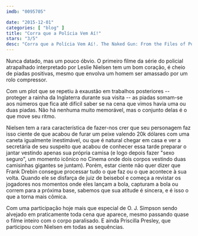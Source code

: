 ```yaml
---
imdb: "0095705"

date: "2015-12-01"
categories: [ "blog" ]
title: "Corra que a Polícia Vem Aí!"
stars: "3/5"
desc: "Corra que a Polícia Vem Aí!. The Naked Gun: From the Files of Police Squad! (USA, 1988). Dirigido por David Zucker. Escrito por Jerry Zucker, Jim Abrahams, David Zucker, Pat Proft, Jim Abrahams, David Zucker, Jerry Zucker. Com Leslie Nielsen, Priscilla Presley, Ricardo Montalban, George Kennedy, O.J. Simpson, Susan Beaubian, Nancy Marchand, Raye Birk, Jeannette Charles."
---
```

Nunca datado, mas um pouco óbvio. O primeiro filme da série do policial atrapalhado interpretado por Leslie Nielsen tem um bom coração, é cheio de piadas positivas, mesmo que envolva um homem ser amassado por um rolo compressor.

Com um plot que se repetiu à exaustão em trabalhos posteriores -- proteger a rainha da Inglaterra durante sua visita -- as piadas somam-se aos números que fica até difícil saber se na cena que vimos havia uma ou duas piadas. Não há nenhuma muito memorável, mas o conjunto delas é o que move seu ritmo.

Nielsen tem a rara característica de fazer-nos crer que seu personagem faz isso ciente de que acabou de furar um peixe valendo 20k dólares com uma caneta igualmente inestimável, ou que é natural chegar em casa e ver a secretária de seu suspeito que acabou de conhecer essa tarde preparar o jantar vestindo apenas sua própria camisa (e logo depois fazer "sexo seguro", um momento icônico no Cinema onde dois corpos vestindo duas camisinhas gigantes se juntam). Porém, estar ciente não quer dizer que Frank Drebin consegue processar tudo o que faz ou o que acontece à sua volta. Quando ele se disfarça de juiz de beisebol e começa a revistar os jogadores nos momentos onde eles lançam a bola, capturam a bola ou correm para a próxima base, sabemos que sua atitude é sincera, e é isso o que a torna mais cômica.

Com uma participação hoje mais que especial de O. J. Simpson sendo alvejado em praticamente toda cena que aparece, mesmo passando quase o filme inteiro com o corpo paralisado. E ainda Priscilla Presley, que participou com Nielsen em todas as sequências.
